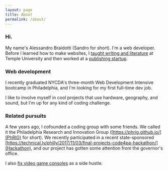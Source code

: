 ```yaml
---
layout: page
title: About
permalink: /about/
---
```


### Hi.

My name's Alessandro Braidotti (Sandro for short). I'm a web developer.
Before I learned how to make websites, I [taught writing and literature](http://www.ratemyprofessors.com/ShowRatings.jsp?tid=1321388) at Temple University and then worked at a [publishing startup](http://www.bookbaby.com).

### Web development

I recently graduated NYCDA's three-month Web Development Intensive bootcamp in Philadelphia, and I'm looking for my first full-time dev job.

I like to involve myself in cool projects that use hardware, geography, and sound, but I'm up for any kind of coding challenge.

### Related pursuits

A few years ago, I cofounded a coding group with some friends. We called it the Philadelphia Research and Innovation Group ([https://phrig.github.io/](PhRIG) for short). We recently participated in a recent state-sponsored [https://technical.ly/philly/2017/11/03/final-projects-code4pa-hackathon/](Hackathon), and our project has gotten some attention from the governor's office.

I also [fix video game consoles](#) as a side hustle.
